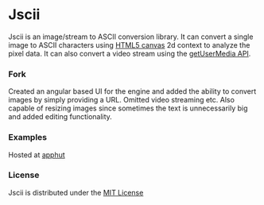 Jscii
=====
Jscii is an image/stream to ASCII conversion library. It can convert a single image to ASCII characters using [HTML5 canvas](http://caniuse.com/canvas) 2d context to analyze the pixel data. It can also convert a video stream using the [getUserMedia API](http://caniuse.com/stream).

### Fork ###

Created an angular based UI for the engine and added the ability to convert images by simply providing a URL. Omitted video streaming etc. Also capable of resizing images since sometimes the text is unnecessarily big and added editing functionality.




### Examples ###

Hosted at [apphut](https://apphut.net/app/969d6f04-0730-4987-84fb-36847b9e9cb8/e582d87b-b0a1-4c7b-869b-fa4dab5072f0/root/index.html) 

### License ###

Jscii is distributed under the [MIT License](http://www.opensource.org/licenses/MIT)
